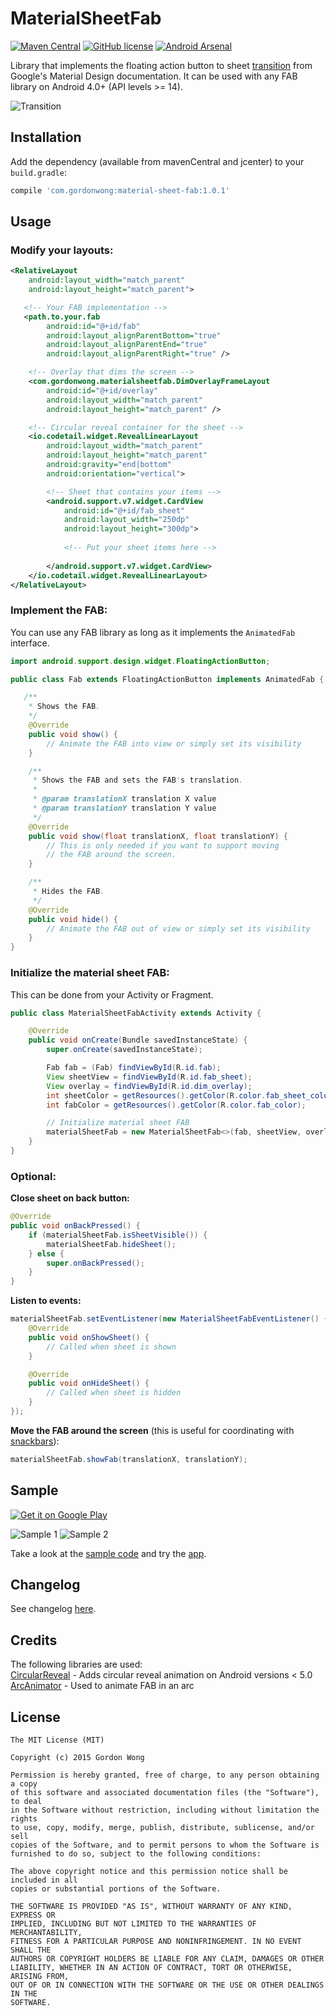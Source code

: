 # MaterialSheetFab
[![Maven Central](https://img.shields.io/maven-central/v/com.gordonwong/material-sheet-fab.svg)](https://oss.sonatype.org/content/repositories/releases/com/gordonwong/material-sheet-fab/)
[![GitHub license](https://img.shields.io/badge/license-MIT-brightgreen.svg)](https://raw.githubusercontent.com/gowong/material-sheet-fab/master/LICENSE)
[![Android Arsenal](https://img.shields.io/badge/Android%20Arsenal-MaterialSheetFab-brightgreen.svg?style=flat)](https://android-arsenal.com/details/1/2178)

Library that implements the floating action button to sheet [transition](https://www.google.com/design/spec/components/buttons-floating-action-button.html#buttons-floating-action-button-transitions) from Google's Material Design documentation. It can be used with any FAB library on Android 4.0+ (API levels >= 14).  

![Transition](art/bgmonitor.gif)

## Installation
Add the dependency (available from mavenCentral and jcenter) to your `build.gradle`:  
```groovy
compile 'com.gordonwong:material-sheet-fab:1.0.1'
```

## Usage
### Modify your layouts:  
```xml
<RelativeLayout
    android:layout_width="match_parent"
    android:layout_height="match_parent">

   <!-- Your FAB implementation -->
   <path.to.your.fab
        android:id="@+id/fab"
        android:layout_alignParentBottom="true"
        android:layout_alignParentEnd="true"
        android:layout_alignParentRight="true" />

    <!-- Overlay that dims the screen -->
    <com.gordonwong.materialsheetfab.DimOverlayFrameLayout
        android:id="@+id/overlay"
        android:layout_width="match_parent"
        android:layout_height="match_parent" />

    <!-- Circular reveal container for the sheet -->
    <io.codetail.widget.RevealLinearLayout
        android:layout_width="match_parent"
        android:layout_height="match_parent"
        android:gravity="end|bottom"
        android:orientation="vertical">

        <!-- Sheet that contains your items -->
        <android.support.v7.widget.CardView
            android:id="@+id/fab_sheet"
            android:layout_width="250dp"
            android:layout_height="300dp">
            
            <!-- Put your sheet items here -->
            
        </android.support.v7.widget.CardView>
    </io.codetail.widget.RevealLinearLayout>
</RelativeLayout>
```

### Implement the FAB:  
You can use any FAB library as long as it implements the `AnimatedFab` interface.  
```java
import android.support.design.widget.FloatingActionButton;

public class Fab extends FloatingActionButton implements AnimatedFab {

   /**
    * Shows the FAB.
    */
    @Override
    public void show() {
        // Animate the FAB into view or simply set its visibility
    }

    /**
     * Shows the FAB and sets the FAB's translation.
     *
     * @param translationX translation X value
     * @param translationY translation Y value
     */
    @Override
    public void show(float translationX, float translationY) {
        // This is only needed if you want to support moving
        // the FAB around the screen.
    }

    /**
     * Hides the FAB.
     */
    @Override
    public void hide() {
        // Animate the FAB out of view or simply set its visibility
    }
}
```

### Initialize the material sheet FAB:  
This can be done from your Activity or Fragment.  
```java
public class MaterialSheetFabActivity extends Activity {

    @Override
    public void onCreate(Bundle savedInstanceState) {
        super.onCreate(savedInstanceState);

        Fab fab = (Fab) findViewById(R.id.fab);
        View sheetView = findViewById(R.id.fab_sheet);
        View overlay = findViewById(R.id.dim_overlay);
        int sheetColor = getResources().getColor(R.color.fab_sheet_color);
        int fabColor = getResources().getColor(R.color.fab_color);

        // Initialize material sheet FAB
        materialSheetFab = new MaterialSheetFab<>(fab, sheetView, overlay, sheetColor, fabColor);
    }
}
```

### Optional:
**Close sheet on back button:**  
```java
@Override
public void onBackPressed() {
    if (materialSheetFab.isSheetVisible()) {
        materialSheetFab.hideSheet();
    } else {
        super.onBackPressed();
    }
}
```

**Listen to events:**  
```java
materialSheetFab.setEventListener(new MaterialSheetFabEventListener() {
    @Override
    public void onShowSheet() {
        // Called when sheet is shown
    }

    @Override
    public void onHideSheet() {
        // Called when sheet is hidden
    }
});
```

**Move the FAB around the screen** (this is useful for coordinating with [snackbars](http://www.google.com/design/spec/components/snackbars-toasts.html)):  
```java
materialSheetFab.showFab(translationX, translationY);
```


## Sample
<a href="https://play.google.com/store/apps/details?id=com.gordonwong.materialsheetfab.sample">
  <img alt="Get it on Google Play"
       src="https://developer.android.com/images/brand/en_generic_rgb_wo_60.png" />
</a>

![Sample 1](art/sample1.png) ![Sample 2](art/sample2.png)

Take a look at the [sample code](./sample/) and try the [app](https://play.google.com/store/apps/details?id=com.gordonwong.materialsheetfab.sample).

## Changelog
See changelog [here](./CHANGELOG.md).

## Credits
The following libraries are used:  
[CircularReveal](https://github.com/ozodrukh/CircularReveal) - Adds circular reveal animation on Android versions < 5.0  
[ArcAnimator](https://github.com/asyl/ArcAnimator) - Used to animate FAB in an arc

## License
```
The MIT License (MIT)

Copyright (c) 2015 Gordon Wong

Permission is hereby granted, free of charge, to any person obtaining a copy
of this software and associated documentation files (the "Software"), to deal
in the Software without restriction, including without limitation the rights
to use, copy, modify, merge, publish, distribute, sublicense, and/or sell
copies of the Software, and to permit persons to whom the Software is
furnished to do so, subject to the following conditions:

The above copyright notice and this permission notice shall be included in all
copies or substantial portions of the Software.

THE SOFTWARE IS PROVIDED "AS IS", WITHOUT WARRANTY OF ANY KIND, EXPRESS OR
IMPLIED, INCLUDING BUT NOT LIMITED TO THE WARRANTIES OF MERCHANTABILITY,
FITNESS FOR A PARTICULAR PURPOSE AND NONINFRINGEMENT. IN NO EVENT SHALL THE
AUTHORS OR COPYRIGHT HOLDERS BE LIABLE FOR ANY CLAIM, DAMAGES OR OTHER
LIABILITY, WHETHER IN AN ACTION OF CONTRACT, TORT OR OTHERWISE, ARISING FROM,
OUT OF OR IN CONNECTION WITH THE SOFTWARE OR THE USE OR OTHER DEALINGS IN THE
SOFTWARE.
```
